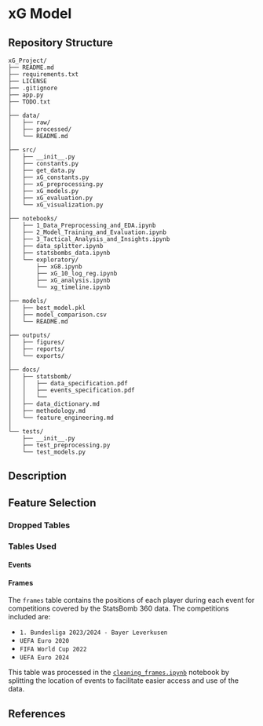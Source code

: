 # xG Model

## Repository Structure

```
xG_Project/
├── README.md
├── requirements.txt
├── LICENSE
├── .gitignore
├── app.py
├── TODO.txt
│
├── data/
│   ├── raw/
│   ├── processed/
│   └── README.md
│
├── src/
│   ├── __init__.py
│   ├── constants.py
│   ├── get_data.py
│   ├── xG_constants.py
│   ├── xG_preprocessing.py
│   ├── xG_models.py
│   ├── xG_evaluation.py
│   └── xG_visualization.py
│
├── notebooks/
│   ├── 1_Data_Preprocessing_and_EDA.ipynb
│   ├── 2_Model_Training_and_Evaluation.ipynb
│   ├── 3_Tactical_Analysis_and_Insights.ipynb
│   ├── data_splitter.ipynb
│   ├── statsbombs_data.ipynb
│   └── exploratory/
│       ├── xG8.ipynb
│       ├── xG_10_log_reg.ipynb
│       ├── xG_analysis.ipynb
│       └── xg_timeline.ipynb
│
├── models/
│   ├── best_model.pkl
│   ├── model_comparison.csv
│   └── README.md
│
├── outputs/
│   ├── figures/
│   ├── reports/
│   └── exports/
│
├── docs/
│   ├── statsbomb/
│   │   ├── data_specification.pdf
│   │   ├── events_specification.pdf
│   │   └── 
│   ├── data_dictionary.md
│   ├── methodology.md
│   └── feature_engineering.md
│
└── tests/
    ├── __init__.py
    ├── test_preprocessing.py
    └── test_models.py
```


## Description

## Feature Selection

### Dropped Tables

### Tables Used

#### Events

#### Frames

The `frames` table contains the positions of each player during each event for competitions covered by the StatsBomb 360 data. The competitions included are:

- `1. Bundesliga 2023/2024 - Bayer Leverkusen`
- `UEFA Euro 2020`
- `FIFA World Cup 2022`
- `UEFA Euro 2024`

This table was processed in the <a href='cleaning_frames.ipynb'>`cleaning_frames.ipynb`</a> notebook by splitting the location of events to facilitate easier access and use of the data.

## References